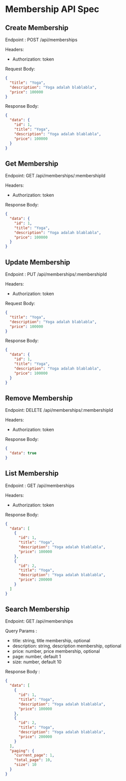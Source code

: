 # Membership API Spec

## Create Membership

Endpoint : POST /api/memberships

Headers:

- Authorization: token

Request Body:

```json
{
  "title": "Yoga",
  "description": "Yoga adalah blablabla",
  "price": 100000
}
```

Response Body:

```json
{
  "data": {
    "id": 1,
    "title": "Yoga",
    "description": "Yoga adalah blablabla",
    "price": 100000
  }
}
```

## Get Membership

Endpoint: GET /api/memberships/:membershipId

Headers:

- Authorization: token

Response Body:

```json
{
  "data": {
    "id": 1,
    "title": "Yoga",
    "description": "Yoga adalah blablabla",
    "price": 100000
  }
}
```

## Update Membership

Endpoint : PUT /api/memberships/:membershipId

Headers:

- Authorization: token

Request Body:

```json
{
  "title": "Yoga",
  "description": "Yoga adalah blablabla",
  "price": 100000
}
```

Response Body:

```json
{
  "data": {
    "id": 1,
    "title": "Yoga",
    "description": "Yoga adalah blablabla",
    "price": 100000
  }
}
```

## Remove Membership

Endpoint: DELETE /api/memberships/:membershipId

Headers:

- Authorization: token

Response Body:

```json
{
  "data": true
}
```

## List Membership

Endpoint : GET /api/memberships

Headers:

- Authorization: token

Response Body:

```json
{
  "data": [
    {
      "id": 1,
      "title": "Yoga",
      "description": "Yoga adalah blablabla",
      "price": 100000
    },
    {
      "id": 2,
      "title": "Yoga",
      "description": "Yoga adalah blablabla",
      "price": 200000
    }
  ]
}
```

## Search Membership

Endpoint: GET /api/memberships

Query Params :

- title: string, title membership, optional
- description: string, description membership, optional
- price: number, price membership, optional
- page: number, default 1
- size: number, default 10

Response Body :

```json
{
  "data": [
    {
      "id": 1,
      "title": "Yoga",
      "description": "Yoga adalah blablabla",
      "price": 100000
    },
    {
      "id": 2,
      "title": "Yoga",
      "description": "Yoga adalah blablabla",
      "price": 200000
    }
  ],
  "paging": {
    "current_page": 1,
    "total_page": 10,
    "size": 10
  }
}
```
